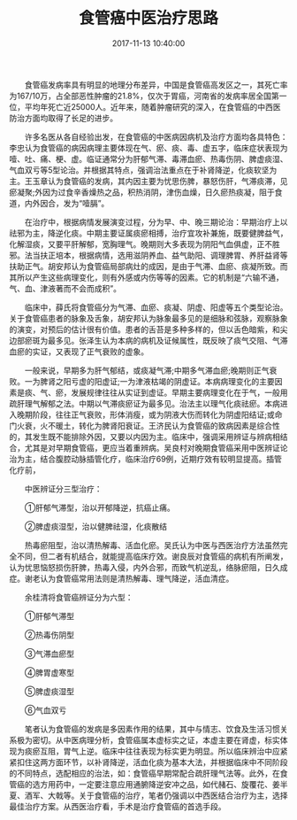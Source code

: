 ﻿---
title: 食管癌中医治疗思路
categories: 中医专家
date: 2017-11-13 10:40:00
tags: [肺癌，中医治疗肺癌，中医治疗癌症]
---

　　食管癌发病率具有明显的地理分布差异，中国是食管癌高发区之一，其死亡率为167/10万，占全部恶性肿瘤的21.8%，仅次于胃癌，河南省的发病率居全国第一位，平均年死亡近25000人。近年来，随着肿瘤研究的深入，在食管癌的中西医防治方面均取得了长足的进步。

　　许多名医从各自经验出发，在食管癌的中医病因病机及治疗方面均各具特色：李忠认为食管癌的病因病理主要体现在气、瘀、痰、毒、虚五字，临床症状表现为噎、吐、痛、梗、虚。临证通常分为肝郁气滞、毒滞血瘀、热毒伤阴、脾虚痰湿、气血双亏等5型论治。并根据其特点，强调治法重点在于补肾降逆，化痰软坚为主。王玉章认为食管癌的发病，其内因主要为忧思伤脾，暴怒伤肝，气滞痰滞，见瘀凝聚;外因为过食辛香燥热之品，积热消阴，津伤血燥，日久瘀热痰凝，阻于食道，内外因合，发为“噎膈”。

　　在治疗中，根据病情发展演变过程，分为早、中、晚三期论治：早期治疗上以祛邪为主，降逆化痰。中期主要证属痰瘀相搏，治疗宜攻补兼施，既要健脾益气，化解湿痰，又要平肝解郁，宽胸理气。晚期则大多表现为阴阳气血俱虚，正不胜邪。法当扶正培本，根据病情，选用滋阴养血、益气助阳、调理脾胃、养肝益肾等扶助正气。胡安邦认为食管癌局部病灶的成因，是由于气滞、血瘀、痰凝所致。而其所以产生这些病理变化，则有外感或内伤等等的因素。它的机制是“六输不通，气、血、津液著而不会而成积”。

　　临床中，薛氏将食管癌分为气滞、血瘀、痰凝、阴虚、阳虚等五个类型论治。关于食管癌患者的脉象及舌象，胡安邦认为脉象最多见的是细脉和弦脉，观察脉象的演变，对预后的估计很有价值。患者的舌苔是多种多样的，但以舌色暗紫，和尖边部瘀斑为最多见。张泽生认为本病的病机及证候属性，既反映了痰气交阻、气滞血瘀的实证，又表现了正气衰败的虚象。

　　一般来说，早期多为肝气郁结，或痰凝气滞;中期多气滞血瘀;晚期则正气衰败。一为脾肾之阳亏虚的阳虚证;一为津液枯竭的阴虚证。本病病理变化的主要因素是痰、气、瘀，发展规律往往从实证到虚证。早期主要病理变化在于气，一般用疏肝理气解郁之法。中期以气滞痰瘀证为最多见。治法主以理气化痰祛瘀。本病进入晚期阶段，往往正气衰败，形体消瘦，或为阴液大伤而转化为阴虚阳结证;或命门火衰，火不暖土，转化为脾肾阳衰证。王济民认为食管癌的致病因素是综合性的，其发生既不能排除外因，又要以内因为主。临床中，强调采用辨证与辨病相结合，尤其是对早期食管癌，更应当着重辨病。吴良村对晚期食管癌采用中医辨证论治为主，结合腹腔动脉插管化疗，临床治疗69例，近期疗效有较明显提高。插管化疗前，

　　中医辨证分三型治疗：

　　①肝郁气滞型，治以开郁降逆，抗癌止痛。

　　②脾虚痰湿型，治以健脾祛湿，化痰散结

　　热毒瘀阻型，治以清热解毒、活血化瘀。吴氏认为中医与西医治疗方法虽然完全不同，但二者有机结合，就能提高临床疗效。谢良辰对食管癌的病机有所阐发，认为忧思恼怒损伤肝脾，热毒入侵，内外合邪，而致气机逆乱，络脉瘀阻，日久成症。谢老认为食管癌常用法则是清热解毒、理气降逆，活血清症。

　　余桂清将食管癌辨证分为六型：

　　①肝郁气滞型

　　②热毒伤阴型

　　③气滞血瘀型

　　④脾胃虚寒型

　　⑤脾虚痰湿型

　　⑥气血双亏

　　笔者认为食管癌的发病是多因素作用的结果，其中与情志、饮食及生活习惯关系极为密切。从中医病理分析，食管癌属本虚标实之证，本虚主要在肾虚，标实体现为痰瘀互阻，胃气上逆。临床中往往表现为标实更为明显。所以临床辨治中应紧紧扣住这两方面环节，以补肾降逆，活血化痰为基本大法，并根据临床中不同阶段的不同特点，选配相应的治法，如：食管癌早期常配合疏肝理气法等。此外，在食管癌的选方用药中，一定要注意应用通腑降逆安冲之品，如代赭石、旋覆花、姜半夏、酒军、大戟等。关于食管癌的治疗，笔者仍强调以中西医结合治疗为主，选择最佳治疗方案。从西医治疗看，手术是治疗食管癌的首选手段。
